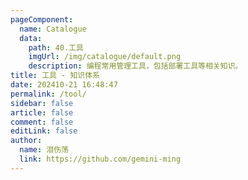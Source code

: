 ```yaml
---
pageComponent: 
  name: Catalogue
  data: 
    path: 40.工具
    imgUrl: /img/catalogue/default.png
    description: 编程常用管理工具，包括部署工具等相关知识。
title: 工具 - 知识体系
date: 202410-21 16:48:47
permalink: /tool/
sidebar: false
article: false
comment: false
editLink: false
author: 
  name: 泪伤荡
  link: https://github.com/gemini-ming
---
```

